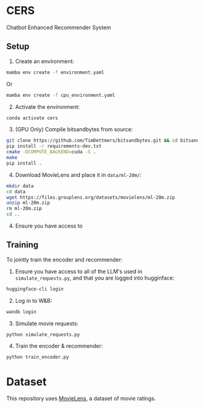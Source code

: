 # CERS
Chatbot Enhanced Recommender System

## Setup

1. Create an environment:
```bash
mamba env create -f environment.yaml
```
Or
```bash
mamba env create -f cpu_environment.yaml
```
2. Activate the environment:
```bash
conda activate cers
```

3. (GPU Only) Compile bitsandbytes from source:
```bash
git clone https://github.com/TimDettmers/bitsandbytes.git && cd bitsandbytes/
pip install -r requirements-dev.txt
cmake -DCOMPUTE_BACKEND=cuda -S .
make
pip install .
```

4. Download MovieLens and place it in `data/ml-20m/`:
```bash
mkdir data
cd data
wget https://files.grouplens.org/datasets/movielens/ml-20m.zip
unzip ml-20m.zip
rm ml-20m.zip
cd ..
```


4. Ensure you have access to 

## Training

To jointly train the encoder and recommender:

1. Ensure you have access to all of the LLM's used in `simulate_requests.py`, and that you are logged into hugginface:
```bash
huggingface-cli login
```

2. Log in to W&B:
```bash
wandb login
```

3. Simulate movie requests:
```bash
python simulate_requests.py
```

4. Train the encoder & recommender:
```bash
python train_encoder.py
```

# Dataset
This repository uses [MovieLens](https://grouplens.org/datasets/movielens/), a dataset of movie ratings.
